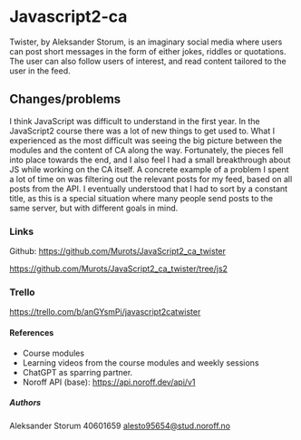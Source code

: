 # Javascript2-ca

Twister, by Aleksander Storum, is an imaginary social media where users can post short messages in the form of either jokes, riddles or quotations. The user can also follow users of interest, and read content tailored to the user in the feed.

## Changes/problems

I think JavaScript was difficult to understand in the first year. In the JavaScript2 course there was a lot of new things to get used to. What I experienced as the most difficult was seeing the big picture between the modules and the content of CA along the way. Fortunately, the pieces fell into place towards the end, and I also feel I had a small breakthrough about JS while working on the CA itself. A concrete example of a problem I spent a lot of time on was filtering out the relevant posts for my feed, based on all posts from the API. I eventually understood that I had to sort by a constant title, as this is a special situation where many people send posts to the same server, but with different goals in mind.

### Links

Github:
https://github.com/Murots/JavaScript2_ca_twister

https://github.com/Murots/JavaScript2_ca_twister/tree/js2

### Trello

https://trello.com/b/anGYsmPi/javascript2catwister

#### References

- Course modules
- Learning videos from the course modules and weekly sessions
- ChatGPT as sparring partner.
- Noroff API (base): https://api.noroff.dev/api/v1

##### Authors

Aleksander Storum
40601659
alesto95654@stud.noroff.no
